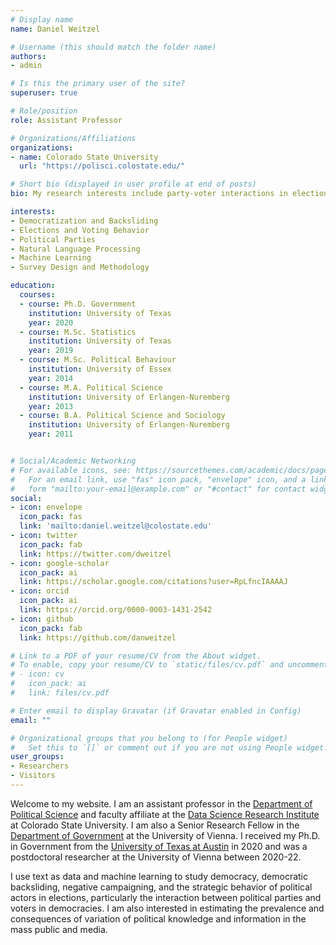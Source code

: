 ```yaml
---
# Display name
name: Daniel Weitzel

# Username (this should match the folder name)
authors:
- admin

# Is this the primary user of the site?
superuser: true

# Role/position
role: Assistant Professor

# Organizations/Affiliations
organizations:
- name: Colorado State University
  url: "https://polisci.colostate.edu/"

# Short bio (displayed in user profile at end of posts)
bio: My research interests include party-voter interactions in elections and quantitative and computational methods.

interests:
- Democratization and Backsliding
- Elections and Voting Behavior
- Political Parties
- Natural Language Processing
- Machine Learning
- Survey Design and Methodology

education:
  courses:
  - course: Ph.D. Government
    institution: University of Texas
    year: 2020
  - course: M.Sc. Statistics
    institution: University of Texas
    year: 2019
  - course: M.Sc. Political Behaviour
    institution: University of Essex
    year: 2014
  - course: M.A. Political Science
    institution: University of Erlangen-Nuremberg
    year: 2013
  - course: B.A. Political Science and Sociology
    institution: University of Erlangen-Nuremberg
    year: 2011


# Social/Academic Networking
# For available icons, see: https://sourcethemes.com/academic/docs/page-builder/#icons
#   For an email link, use "fas" icon pack, "envelope" icon, and a link in the
#   form "mailto:your-email@example.com" or "#contact" for contact widget.
social:
- icon: envelope
  icon_pack: fas
  link: 'mailto:daniel.weitzel@colostate.edu'
- icon: twitter
  icon_pack: fab
  link: https://twitter.com/dweitzel
- icon: google-scholar
  icon_pack: ai
  link: https://scholar.google.com/citations?user=RpLfncIAAAAJ
- icon: orcid
  icon_pack: ai
  link: https://orcid.org/0000-0003-1431-2542
- icon: github
  icon_pack: fab
  link: https://github.com/danweitzel

# Link to a PDF of your resume/CV from the About widget.
# To enable, copy your resume/CV to `static/files/cv.pdf` and uncomment the lines below.
# - icon: cv
#   icon_pack: ai
#   link: files/cv.pdf

# Enter email to display Gravatar (if Gravatar enabled in Config)
email: ""

# Organizational groups that you belong to (for People widget)
#   Set this to `[]` or comment out if you are not using People widget.
user_groups:
- Researchers
- Visitors
---
```


Welcome to my website. I am an assistant professor in the [Department of Political Science](https://polisci.colostate.edu/) and faculty affiliate at the [Data Science Research Institute](https://www.research.colostate.edu/dsri/affiliate-program/) at Colorado State University. I am also a Senior Research Fellow in the [Department of Government](https://staatswissenschaft.univie.ac.at/en/page/3/) at the University of Vienna. I received my Ph.D. in Government from the [University of Texas at Austin](https://liberalarts.utexas.edu/government/) in 2020 and was a postdoctoral researcher at the University of Vienna between 2020-22.

I use text as data and machine learning to study democracy, democratic backsliding, negative campaigning, and the strategic behavior of political actors in elections, particularly the interaction between political parties and voters in democracies. I am also interested in estimating the prevalence and consequences of variation of political knowledge and information in the mass public and media.
